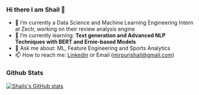 ### Hi there I am Shail 👋
- 🔭 I’m currently a Data Science and Machine Learning Engineering Intern at Zectr, working on their review analysis engine
- 🌱 I’m currently learning: **Text generation and Advanced NLP Techniques with BERT and Ernie-based Models**
- 💬 Ask me about: ML, Feature Engineering and Sports Analytics
- 📫 How to reach me: [Linkedin](https://www.linkedin.com/in/shail-mirpuri/) or Email (mirpurishail@gmail.com) 

### Github Stats

[![Shails's GitHub stats](https://github-readme-stats.vercel.app/api?username=shailm99)](https://github.com/anuraghazra/github-readme-stats)



<!--
**shailm99/shailm99** is a ✨ _special_ ✨ repository because its `README.md` (this file) appears on your GitHub profile.

Here are some ideas to get you started:

- 🔭 I’m currently working on ...
- 🌱 I’m currently learning ...
- 👯 I’m looking to collaborate on ...
- 🤔 I’m looking for help with ...
- 💬 Ask me about ...
- 📫 How to reach me: ...
- 😄 Pronouns: ...
- ⚡ Fun fact: ...
-->
